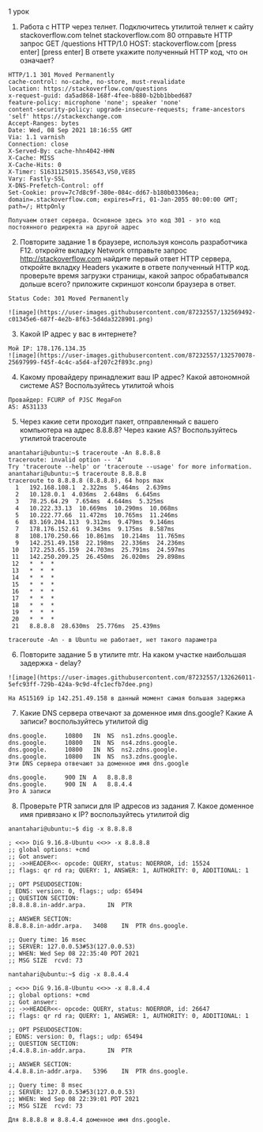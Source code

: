 1 урок

1. Работа c HTTP через телнет.
Подключитесь утилитой телнет к сайту stackoverflow.com telnet stackoverflow.com 80
отправьте HTTP запрос
GET /questions HTTP/1.0
HOST: stackoverflow.com
[press enter]
[press enter]
В ответе укажите полученный HTTP код, что он означает?
```
HTTP/1.1 301 Moved Permanently
cache-control: no-cache, no-store, must-revalidate
location: https://stackoverflow.com/questions
x-request-guid: da5ad868-168f-4fee-b880-b2bb1bbed687
feature-policy: microphone 'none'; speaker 'none'
content-security-policy: upgrade-insecure-requests; frame-ancestors 'self' https://stackexchange.com
Accept-Ranges: bytes
Date: Wed, 08 Sep 2021 18:16:55 GMT
Via: 1.1 varnish
Connection: close
X-Served-By: cache-hhn4042-HHN
X-Cache: MISS
X-Cache-Hits: 0
X-Timer: S1631125015.356543,VS0,VE85
Vary: Fastly-SSL
X-DNS-Prefetch-Control: off
Set-Cookie: prov=7c7d8c9f-380e-084c-dd67-b180b03306ea; domain=.stackoverflow.com; expires=Fri, 01-Jan-2055 00:00:00 GMT; path=/; HttpOnly

Получаем ответ сервера. Основное здесь это код 301 - это код постоянного редиректа на другой адрес
```

2. Повторите задание 1 в браузере, используя консоль разработчика F12.
откройте вкладку Network
отправьте запрос http://stackoverflow.com
найдите первый ответ HTTP сервера, откройте вкладку Headers
укажите в ответе полученный HTTP код.
проверьте время загрузки страницы, какой запрос обрабатывался дольше всего?
приложите скриншот консоли браузера в ответ.
```
Status Code: 301 Moved Permanently

![image](https://user-images.githubusercontent.com/87232557/132569492-c01345e6-687f-4e2b-8f63-5d4da3228901.png)

```
3. Какой IP адрес у вас в интернете?
```
Мой IP: 178.176.134.35
![image](https://user-images.githubusercontent.com/87232557/132570078-25697999-f45f-4c4c-a5d4-af207c2f893c.png)
```
4. Какому провайдеру принадлежит ваш IP адрес? Какой автономной системе AS? Воспользуйтесь утилитой whois
```
Провайдер: FCURP of PJSC MegaFon
AS: AS31133
```
5. Через какие сети проходит пакет, отправленный с вашего компьютера на адрес 8.8.8.8? Через какие AS? Воспользуйтесь утилитой traceroute
```
anantahari@ubuntu:~$ traceroute -An 8.8.8.8
traceroute: invalid option -- 'A'
Try 'traceroute --help' or 'traceroute --usage' for more information.
anantahari@ubuntu:~$ traceroute 8.8.8.8
traceroute to 8.8.8.8 (8.8.8.8), 64 hops max
  1   192.168.108.1  2.322ms  5.464ms  2.639ms 
  2   10.128.0.1  4.036ms  2.648ms  6.645ms 
  3   78.25.64.29  7.654ms  4.644ms  5.325ms 
  4   10.222.33.13  10.669ms  10.290ms  10.068ms 
  5   10.222.77.66  11.472ms  10.765ms  11.246ms 
  6   83.169.204.113  9.312ms  9.479ms  9.146ms 
  7   178.176.152.61  9.343ms  9.175ms  8.587ms 
  8   108.170.250.66  10.861ms  10.214ms  11.765ms 
  9   142.251.49.158  22.198ms  22.336ms  24.236ms 
 10   172.253.65.159  24.703ms  25.791ms  24.597ms 
 11   142.250.209.25  26.450ms  26.020ms  29.898ms 
 12   *  *  * 
 13   *  *  * 
 14   *  *  * 
 15   *  *  * 
 16   *  *  * 
 17   *  *  * 
 18   *  *  * 
 19   *  *  * 
 20   *  *  * 
 21   8.8.8.8  28.630ms  25.776ms  25.439ms 

traceroute -An - в Ubuntu не работает, нет такого параметра
```
6. Повторите задание 5 в утилите mtr. На каком участке наибольшая задержка - delay?
```
![image](https://user-images.githubusercontent.com/87232557/132626011-5efc93ff-729b-424a-9c9d-4fc1ecfb7dee.png)

На AS15169 ip 142.251.49.158 в данный момент самая большая задержка
```
7. Какие DNS сервера отвечают за доменное имя dns.google? Какие A записи? воспользуйтесь утилитой dig
```
dns.google.		10800	IN	NS	ns1.zdns.google.
dns.google.		10800	IN	NS	ns4.zdns.google.
dns.google.		10800	IN	NS	ns2.zdns.google.
dns.google.		10800	IN	NS	ns3.zdns.google.
Эти DNS сервера отвечают за доменное имя dns.google

dns.google.		900	IN	A	8.8.8.8
dns.google.		900	IN	A	8.8.4.4
Это A записи
```
8. Проверьте PTR записи для IP адресов из задания 7. Какое доменное имя привязано к IP? воспользуйтесь утилитой dig
```
anantahari@ubuntu:~$ dig -x 8.8.8.8

; <<>> DiG 9.16.8-Ubuntu <<>> -x 8.8.8.8
;; global options: +cmd
;; Got answer:
;; ->>HEADER<<- opcode: QUERY, status: NOERROR, id: 15524
;; flags: qr rd ra; QUERY: 1, ANSWER: 1, AUTHORITY: 0, ADDITIONAL: 1

;; OPT PSEUDOSECTION:
; EDNS: version: 0, flags:; udp: 65494
;; QUESTION SECTION:
;8.8.8.8.in-addr.arpa.		IN	PTR

;; ANSWER SECTION:
8.8.8.8.in-addr.arpa.	3408	IN	PTR	dns.google.

;; Query time: 16 msec
;; SERVER: 127.0.0.53#53(127.0.0.53)
;; WHEN: Wed Sep 08 22:35:40 PDT 2021
;; MSG SIZE  rcvd: 73

nantahari@ubuntu:~$ dig -x 8.8.4.4

; <<>> DiG 9.16.8-Ubuntu <<>> -x 8.8.4.4
;; global options: +cmd
;; Got answer:
;; ->>HEADER<<- opcode: QUERY, status: NOERROR, id: 26647
;; flags: qr rd ra; QUERY: 1, ANSWER: 1, AUTHORITY: 0, ADDITIONAL: 1

;; OPT PSEUDOSECTION:
; EDNS: version: 0, flags:; udp: 65494
;; QUESTION SECTION:
;4.4.8.8.in-addr.arpa.		IN	PTR

;; ANSWER SECTION:
4.4.8.8.in-addr.arpa.	5396	IN	PTR	dns.google.

;; Query time: 8 msec
;; SERVER: 127.0.0.53#53(127.0.0.53)
;; WHEN: Wed Sep 08 22:39:01 PDT 2021
;; MSG SIZE  rcvd: 73

Для 8.8.8.8 и 8.8.4.4 доменное имя dns.google.


```
